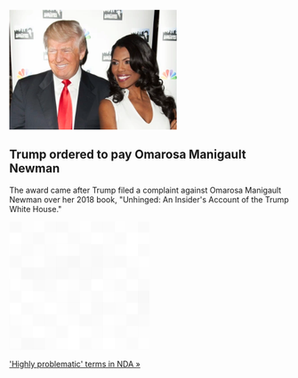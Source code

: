 
![Trump ordered to pay Omarosa Manigault Newman](./20220421175845.png)
## Trump ordered to pay Omarosa Manigault Newman

The award came after Trump filed a complaint against Omarosa Manigault Newman over her 2018 book, "Unhinged: An Insider's Account of the Trump White House."

![pic](../square_bg.png)

['Highly problematic' terms in NDA »](https://www.yahoo.com/gma/trump-ordered-pay-ex-aide-232109835.html)
